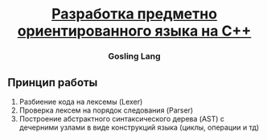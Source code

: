 <h1 align="center"><a href="https://github.com/KugelSchreibe/MIREA_lang/new/main?readme=1" target="_blank">Разработка предметно ориентированного языка на C++</a> 
<h3 align="center">Gosling Lang</h3>

## Принцип работы
  1. Разбиение кода на лексемы (Lexer)
  2. Проверка лексем на порядок следования (Parser)
  3. Построение абстрактного синтаксического дерева (AST) с дечерними узлами в виде конструкций языка (циклы, операции и тд)
